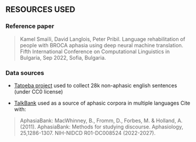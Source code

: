 ## RESOURCES USED

### Reference paper

> Kamel Smaïli, David Langlois, Peter Pribil. Language rehabilitation of people with BROCA aphasia using deep neural machine translation. Fifth International Conference on Computational Linguistics in Bulgaria, Sep 2022, Sofia, Bulgaria. <hal-03701615>

### Data sources

- [Tatoeba project](https://tatoeba.org/en/)
used to collect 28k non-aphasic english sentences (under CC0 license)

- [TalkBank](https://www.talkbank.org/)
used as a source of aphasic corpora in multiple languages
Cite with:
> AphasiaBank: MacWhinney, B., Fromm, D., Forbes, M. & Holland, A. (2011). AphasiaBank: Methods for studying discourse. Aphasiology, 25,1286-1307. NIH-NIDCD R01-DC008524 (2022-2027).


	